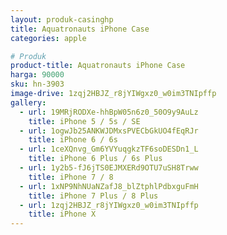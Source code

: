 ```yaml
---
layout: produk-casinghp
title: Aquatronauts iPhone Case
categories: apple

# Produk
product-title: Aquatronauts iPhone Case
harga: 90000
sku: hn-3903
image-drive: 1zqj2HBJZ_r8jYIWgxz0_w0im3TNIpffp
gallery:
  - url: 19MRjRODXe-hhBpW05n6z0_50O9y9AuLz
    title: iPhone 5 / 5s / SE
  - url: 1ogwJb25ANKWJDMxsPVECbGkUO4fEqRJr
    title: iPhone 6 / 6s
  - url: 1ceXQnvg_Gm6YVYuqgkzTF6soDESDn1_L
    title: iPhone 6 Plus / 6s Plus
  - url: 1y2b5-fJ6jTS0EJMXERd9OTU7uSH8Trww
    title: iPhone 7 / 8
  - url: 1xNP9NhNUaNZafJ8_blZtphlPdbxguFmH
    title: iPhone 7 Plus / 8 Plus
  - url: 1zqj2HBJZ_r8jYIWgxz0_w0im3TNIpffp
    title: iPhone X
---
```

